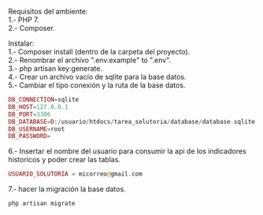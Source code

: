 Requisitos del ambiente:  
1.- PHP 7.  
2.- Composer.

Instalar:  
1.- Composer install (dentro de la carpeta del proyecto).  
2.- Renombrar el archivo ".env.example" to ".env".  
3.- php artisan key:generate.  
4.- Crear un archivo vacío de sqlite para la base datos.  
5.- Cambiar el tipo conexión y la ruta de la base datos.  
```php
DB_CONNECTION=sqlite  
DB_HOST=127.0.0.1  
DB_PORT=3306  
DB_DATABASE=D:/usuario/htdocs/tarea_solutoria/database/database.sqlite  
DB_USERNAME=root  
DB_PASSWORD=  
```

6.- Insertar el nombre del usuario para consumir la api de los indicadores historicos y poder crear las tablas.

```php
USUARIO_SOLUTORIA = micorreo@gmail.com
```  
7.- hacer la migración la base datos. 

```php
php artisan migrate
``` 
